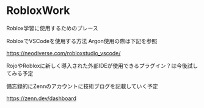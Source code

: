 # RobloxWork
Roblox学習に使用するためのプレース

RobloxでVSCodeを使用する方法
Argon使用の際は下記を参照

https://neodiverse.com/robloxstudio_vscode/

RojoやRobloxに新しく導入された外部IDEが使用できるプラグイン？は今後試してみる予定

備忘録的にZennのアカウントに技術ブログを記載していく予定

https://zenn.dev/dashboard

